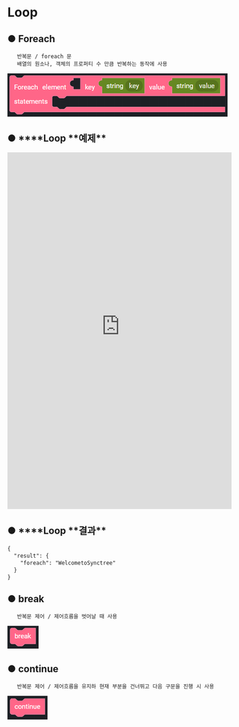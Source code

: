 # Loop

## ● Foreach

       반복문 / foreach 문
       배열의 원소나, 객체의 프로퍼티 수 만큼 반복하는 동작에 사용

![](../img/assets/image%20%2886%29.png)

## ● \***\*Loop **예제\*\*

<iframe
    src="https://d1sxhpvag16wqc.cloudfront.net/v3.1.0/loop/loop"
    name="프레임 이름"
    width="100%"
    height="800px"
    allow=""
    style="border:0 none"
    sandbox="allow-scripts allow-same-origin">
  iframe를 지원하지 않는 브라우저인 경우 대체정보를 제공 
       ![](../img/assets/image%20%28363%29.png)

       ![](../img/assets/image%20%28335%29.png)

       ![](../img/assets/image%20%28333%29.png)

       ![](../img/assets/image%20%28379%29.png)

</iframe>

## ● \***\*Loop **결과\*\*

```text
{
  "result": {
    "foreach": "WelcometoSynctree"
  }
}
```

## ● break

       반복문 제어 / 제어흐름을 벗어날 때 사용

![](../img/assets/image%20%28150%29.png)

## ● continue

       반복문 제어 / 제어흐름을 유지하 현재 부분을 건너뛰고 다음 구문을 진행 시 사용

![](../img/assets/image%20%2857%29.png)
